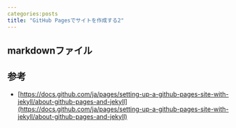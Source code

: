 ```yaml
---
categories:posts
title: "GitHub Pagesでサイトを作成する2"
---
```


## markdownファイル



## 参考

- [https://docs.github.com/ja/pages/setting-up-a-github-pages-site-with-jekyll/about-github-pages-and-jekyll](https://docs.github.com/ja/pages/setting-up-a-github-pages-site-with-jekyll/about-github-pages-and-jekyll)
